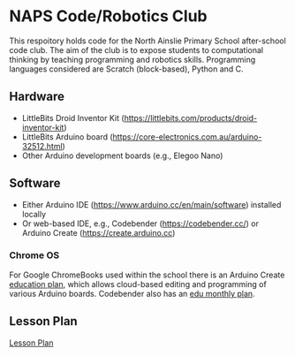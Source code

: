 # NAPS Code/Robotics Club

This respoitory holds code for the North Ainslie Primary School after-school code club. The aim of the club is to expose students to computational thinking by teaching programming and robotics skills. Programming languages considered are Scratch (block-based), Python and C. 

## Hardware

+ LittleBits Droid Inventor Kit (https://littlebits.com/products/droid-inventor-kit)
+ LittleBits Arduino board (https://core-electronics.com.au/arduino-32512.html)
+ Other Arduino development boards (e.g., Elegoo Nano)

## Software

+ Either Arduino IDE (https://www.arduino.cc/en/main/software) installed locally
+ Or web-based IDE, e.g., Codebender (https://codebender.cc/) or Arduino Create (https://create.arduino.cc)

### Chrome OS

For Google ChromeBooks used within the school there is an
Arduino Create [education plan](https://create.arduino.cc/plans/chrome-app),
which allows cloud-based editing and programming of various Arduino boards.
Codebender also has an [edu monthly plan](https://edu.codebender.cc/).


## Lesson Plan

[Lesson Plan](https://github.com/sgould/naps_code_club/wiki/Lesson-Plan)
